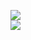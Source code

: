 [![](https://img.shields.io/badge/Made%20With-Github%20Spray-lightgrey.svg?style=for-the-badge&logo=github)](https://github.com/Annihil/github-spray#2050)  
[![](https://i.imgur.com/2DrTn0Z.gif)](https://github.com/Annihil/github-spray)